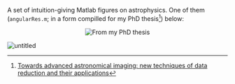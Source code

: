 A set of intuition-giving Matlab figures on astrophysics. One of them (`angularRes.m`; in a form compilled for my PhD thesis[^1]) below:
 
<p align="center">
  <img alt="From my PhD thesis" src="https://user-images.githubusercontent.com/45330694/215735389-02e163ed-7a4e-4902-af6a-9d9f65094502.jpg" />
</p>

![untitled](https://user-images.githubusercontent.com/45330694/215971453-18606ee3-9bcb-4422-9b73-1ad81aa9c0b6.jpg)


[^1]: [Towards advanced astronomical imaging: new techniques of data reduction and their applications](https://fais.uj.edu.pl/documents/41628/136813082/Aleksander_Kurek_-_praca_doktorska.pdf/7b245540-bd9e-4ee3-a56d-066e46183a34)
